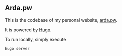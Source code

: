 Arda.pw
--------

This is the codebase of my personal website, [arda.pw](https://arda.pw.com).

It is powered by [Hugo](https://gohugo.io/).

To run locally, simply execute

```bash
hugo server
```